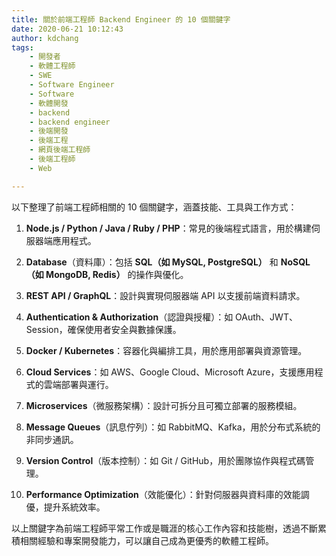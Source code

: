 ```yaml
---
title: 關於前端工程師 Backend Engineer 的 10 個關鍵字
date: 2020-06-21 10:12:43
author: kdchang
tags: 
    - 開發者
    - 軟體工程師
    - SWE
    - Software Engineer
    - Software
    - 軟體開發
    - backend
    - backend engineer
    - 後端開發
    - 後端工程
    - 網頁後端工程師
    - 後端工程師
    - Web

---
```


以下整理了前端工程師相關的 10 個關鍵字，涵蓋技能、工具與工作方式：

1. **Node.js / Python / Java / Ruby / PHP**：常見的後端程式語言，用於構建伺服器端應用程式。

2. **Database**（資料庫）：包括 **SQL（如 MySQL, PostgreSQL）** 和 **NoSQL（如 MongoDB, Redis）** 的操作與優化。

3. **REST API / GraphQL**：設計與實現伺服器端 API 以支援前端資料請求。

4. **Authentication & Authorization**（認證與授權）：如 OAuth、JWT、Session，確保使用者安全與數據保護。

5. **Docker / Kubernetes**：容器化與編排工具，用於應用部署與資源管理。

6. **Cloud Services**：如 AWS、Google Cloud、Microsoft Azure，支援應用程式的雲端部署與運行。

7. **Microservices**（微服務架構）：設計可拆分且可獨立部署的服務模組。

8. **Message Queues**（訊息佇列）：如 RabbitMQ、Kafka，用於分布式系統的非同步通訊。

9. **Version Control**（版本控制）：如 Git / GitHub，用於團隊協作與程式碼管理。

10. **Performance Optimization**（效能優化）：針對伺服器與資料庫的效能調優，提升系統效率。

以上關鍵字為前端工程師平常工作或是職涯的核心工作內容和技能樹，透過不斷累積相關經驗和專案開發能力，可以讓自己成為更優秀的軟體工程師。